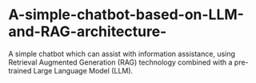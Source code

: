 # A-simple-chatbot-based-on-LLM-and-RAG-architecture-
A simple chatbot which can assist with information assistance, using Retrieval Augmented Generation (RAG) technology combined with a pre-trained Large Language Model (LLM).
